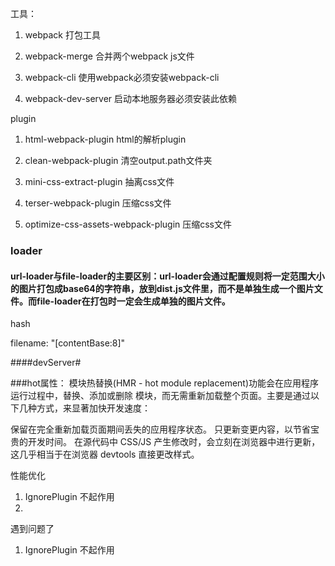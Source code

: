 工具：

1. webpack 
打包工具


2. webpack-merge
合并两个webpack js文件

3. webpack-cli 使用webpack必须安装webpack-cli

4. webpack-dev-server 启动本地服务器必须安装此依赖


plugin

1. html-webpack-plugin
html的解析plugin

2. clean-webpack-plugin
清空output.path文件夹

3. mini-css-extract-plugin
抽离css文件

4. terser-webpack-plugin 
压缩css文件

5. optimize-css-assets-webpack-plugin
压缩css文件


### loader

#### url-loader与file-loader的主要区别：url-loader会通过配置规则将一定范围大小的图片打包成base64的字符串，放到dist.js文件里，而不是单独生成一个图片文件。而file-loader在打包时一定会生成单独的图片文件。




hash

filename: "[contentBase:8]"


####devServer#

###hot属性：
模块热替换(HMR - hot module replacement)功能会在应用程序运行过程中，替换、添加或删除 模块，而无需重新加载整个页面。主要是通过以下几种方式，来显著加快开发速度：

保留在完全重新加载页面期间丢失的应用程序状态。
只更新变更内容，以节省宝贵的开发时间。
在源代码中 CSS/JS 产生修改时，会立刻在浏览器中进行更新，这几乎相当于在浏览器 devtools 直接更改样式。


性能优化 


1. IgnorePlugin 不起作用
2. 



遇到问题了

1. IgnorePlugin 不起作用